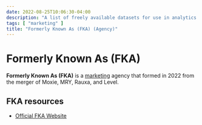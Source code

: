 ```yaml
---
date: 2022-08-25T10:06:30-04:00
description: "A list of freely available datasets for use in analytics and machine learning"
tags: [ "marketing" ]
title: "Formerly Known As (FKA) (Agency)"
---
```


# Formerly Known As (FKA)

**Formerly Known As (FKA)** is a [marketing](marketing.md) agency that formed in 2022 from the merger of Moxie, MRY, Rauxa, and Level.

## FKA resources

* [Official FKA Website](https://www.wearefka.com/)
